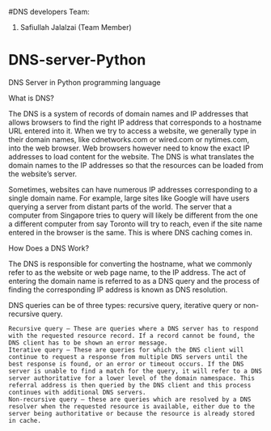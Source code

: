 #DNS developers Team:
1. Safiullah Jalalzai (Team Member)


# DNS-server-Python
DNS Server in Python programming language

What is DNS?

The DNS is a system of records of domain names and IP addresses that allows browsers to find the right IP address that corresponds to a hostname URL entered into it. When we try to access a website, we generally type in their domain names, like cdnetworks.com or wired.com or nytimes.com, into the web browser. Web browsers however need to know the exact IP addresses to load content for the website. The DNS is what translates the domain names to the IP addresses so that the resources can be loaded from the website’s server.

Sometimes, websites can have numerous IP addresses corresponding to a single domain name. For example, large sites like Google will have users querying a server from distant parts of the world. The server that a computer from Singapore tries to query will likely be different from the one a different computer from say Toronto will try to reach, even if the site name entered in the browser is the same. This is where DNS caching comes in.

How Does a DNS Work?

The DNS is responsible for converting the hostname, what we commonly refer to as the website or web page name, to the IP address. The act of entering the domain name is referred to as a DNS query and the process of finding the corresponding IP address is known as DNS resolution.

DNS queries can be of three types: recursive query, iterative query or non-recursive query.

    Recursive query – These are queries where a DNS server has to respond with the requested resource record. If a record cannot be found, the DNS client has to be shown an error message.
    Iterative query – These are queries for which the DNS client will continue to request a response from multiple DNS servers until the best response is found, or an error or timeout occurs. If the DNS server is unable to find a match for the query, it will refer to a DNS server authoritative for a lower level of the domain namespace. This referral address is then queried by the DNS client and this process continues with additional DNS servers.
    Non-recursive query – these are queries which are resolved by a DNS resolver when the requested resource is available, either due to the server being authoritative or because the resource is already stored in cache.
